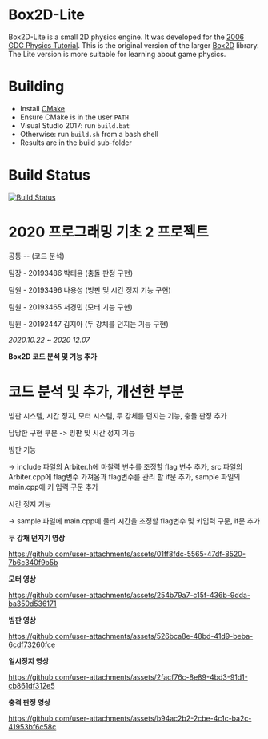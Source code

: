 # Box2D-Lite
Box2D-Lite is a small 2D physics engine. It was developed for the [2006 GDC Physics Tutorial](docs/GDC2006_Catto_Erin_PhysicsTutorial.pdf). This is the original version of the larger [Box2D](https://box2d.org) library. The Lite version is more suitable for learning about game physics.

# Building
- Install [CMake](https://cmake.org/)
- Ensure CMake is in the user `PATH`
- Visual Studio 2017: run `build.bat`
- Otherwise: run `build.sh` from a bash shell
- Results are in the build sub-folder

# Build Status
[![Build Status](https://travis-ci.org/erincatto/box2d-lite.svg?branch=master)](https://travis-ci.org/erincatto/box2d-lite)

# 2020 프로그래밍 기초 2 프로젝트

공통 -- (코드 분석)


팀장 - 20193486 박태윤 (충돌 판정 구현)

팀원 - 20193496 나용성 (빙판 및 시간 정지 기능 구현)

팀원 - 20193465 서경민 (모터 기능 구현)

팀원 - 20192447 김지아 (두 강체를 던지는 기능 구현)

_2020.10.22 ~ 2020 12.07_

__Box2D 코드 분석 및 기능 추가__


# 코드 분석 및 추가, 개선한 부분

빙판 시스템, 시간 정지, 모터 시스템, 두 강체를 던지는 기능, 충돌 판정 추가


담당한 구현 부분 -> 빙판 및 시간 정지 기능

빙판 기능 

-> include 파일의 Arbiter.h에 마찰력 변수를 조정할 flag 변수 추가,  src 파일의 Arbiter.cpp에 flag변수 가져옴과 flag변수를 관리 할 if문 추가,  sample  파일의 main.cpp에 키 입력 구문 추가

시간 정지 기능 

-> sample 파일에 main.cpp에 물리 시간을 조정할 flag변수 및 키입력 구문, if문 추가




__두 강채 던지기 영상__

https://github.com/user-attachments/assets/01ff8fdc-5565-47df-8520-7b6c340f9b5b

__모터 영상__

https://github.com/user-attachments/assets/254b79a7-c15f-436b-9dda-ba350d536171

__빙판 영상__

https://github.com/user-attachments/assets/526bca8e-48bd-41d9-beba-6cdf73260fce

__일시정지 영상__

https://github.com/user-attachments/assets/2facf76c-8e89-4bd3-91d1-cb861df312e5

__충격 판정 영상__

https://github.com/user-attachments/assets/b94ac2b2-2cbe-4c1c-ba2c-41953bf6c58c
